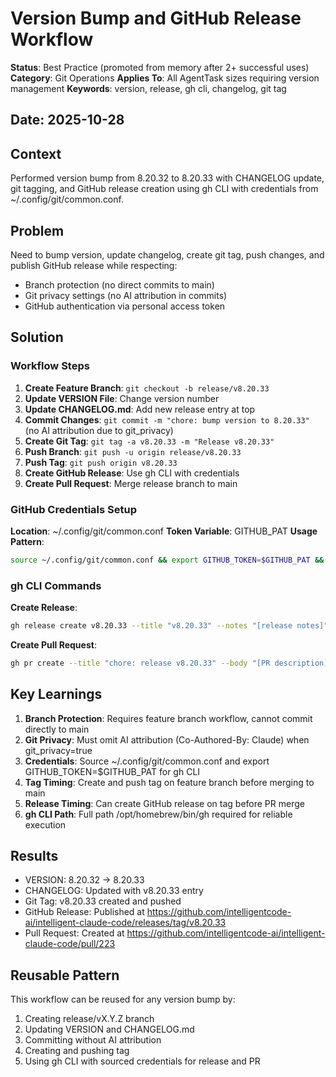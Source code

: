 # Version Bump and GitHub Release Workflow

**Status**: Best Practice (promoted from memory after 2+ successful uses)
**Category**: Git Operations
**Applies To**: All AgentTask sizes requiring version management
**Keywords**: version, release, gh cli, changelog, git tag

## Date: 2025-10-28

## Context
Performed version bump from 8.20.32 to 8.20.33 with CHANGELOG update, git tagging, and GitHub release creation using gh CLI with credentials from ~/.config/git/common.conf.

## Problem
Need to bump version, update changelog, create git tag, push changes, and publish GitHub release while respecting:
- Branch protection (no direct commits to main)
- Git privacy settings (no AI attribution in commits)
- GitHub authentication via personal access token

## Solution

### Workflow Steps
1. **Create Feature Branch**: `git checkout -b release/v8.20.33`
2. **Update VERSION File**: Change version number
3. **Update CHANGELOG.md**: Add new release entry at top
4. **Commit Changes**: `git commit -m "chore: bump version to 8.20.33"` (no AI attribution due to git_privacy)
5. **Create Git Tag**: `git tag -a v8.20.33 -m "Release v8.20.33"`
6. **Push Branch**: `git push -u origin release/v8.20.33`
7. **Push Tag**: `git push origin v8.20.33`
8. **Create GitHub Release**: Use gh CLI with credentials
9. **Create Pull Request**: Merge release branch to main

### GitHub Credentials Setup
**Location**: ~/.config/git/common.conf
**Token Variable**: GITHUB_PAT
**Usage Pattern**:
```bash
source ~/.config/git/common.conf && export GITHUB_TOKEN=$GITHUB_PAT && /opt/homebrew/bin/gh [command]
```

### gh CLI Commands
**Create Release**:
```bash
gh release create v8.20.33 --title "v8.20.33" --notes "[release notes]"
```

**Create Pull Request**:
```bash
gh pr create --title "chore: release v8.20.33" --body "[PR description]"
```

## Key Learnings
1. **Branch Protection**: Requires feature branch workflow, cannot commit directly to main
2. **Git Privacy**: Must omit AI attribution (Co-Authored-By: Claude) when git_privacy=true
3. **Credentials**: Source ~/.config/git/common.conf and export GITHUB_TOKEN=$GITHUB_PAT for gh CLI
4. **Tag Timing**: Create and push tag on feature branch before merging to main
5. **Release Timing**: Can create GitHub release on tag before PR merge
6. **gh CLI Path**: Full path /opt/homebrew/bin/gh required for reliable execution

## Results
- VERSION: 8.20.32 → 8.20.33
- CHANGELOG: Updated with v8.20.33 entry
- Git Tag: v8.20.33 created and pushed
- GitHub Release: Published at https://github.com/intelligentcode-ai/intelligent-claude-code/releases/tag/v8.20.33
- Pull Request: Created at https://github.com/intelligentcode-ai/intelligent-claude-code/pull/223

## Reusable Pattern
This workflow can be reused for any version bump by:
1. Creating release/vX.Y.Z branch
2. Updating VERSION and CHANGELOG.md
3. Committing without AI attribution
4. Creating and pushing tag
5. Using gh CLI with sourced credentials for release and PR
